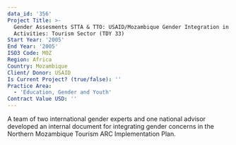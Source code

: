```yaml
---
data_id: '356'
Project Title: >-
  Gender Assesments STTA & TTO: USAID/Mozambique Gender Integration in Sectoral
  Activities: Tourism Sector (TDY 33)
Start Year: '2005'
End Year: '2005'
ISO3 Code: MOZ
Region: Africa
Country: Mozambique
Client/ Donor: USAID
Is Current Project? (true/false): ''
Practice Area:
  - 'Education, Gender and Youth'
Contract Value USD: ''
---
```

A team of two international gender experts and one national advisor developed an internal document for integrating gender concerns in the Northern Mozambique Tourism ARC Implementation Plan.